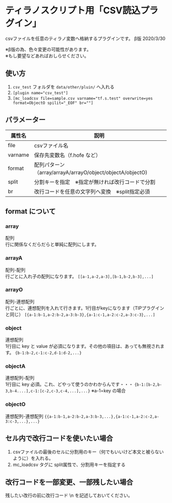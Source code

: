 # ティラノスクリプト用「CSV読込プラグイン」

csvファイルを任意のティラノ変数へ格納するプラグインです。
β版 2020/3/30  

※β版の為、色々変更の可能性があります。  
※もし要望などあればおしらせください。  

## 使い方
1. `csv_test` フォルダを `data/other/pluin/` へ入れる
2. `[plugin name="csv_test"]`
3. `[mc_loadcsv file=sample.csv varname="tf.s.test" overwrite=yes format=ObjectO spilit="_EOF" br=""]`

## パラメーター

| 属性名 | 説明 |
----|---- 
| file |  csvファイル名 |
| varname | 保存先変数名（f.hofe など）|
| format | 配列パターン（array/arrayA/arrayO/object/objectA/objectO) |
| split | 分割キーを指定　※指定が無ければ改行コードで分割 |
| br | 改行コードを任意の文字列へ変換　※split指定必須 |

## format について
### array
配列  
行に関係なくだらだらと単純に配列にします。

### arrayA
配列-配列  
行ごとに入れ子の配列になります。
```[[a-1,a-2,a-3],[b-1,b-2,b-3],...]```

### arrayO
配列-連想配列  
行ごとに、連想配列を入れて行きます。1行目がkeyになります（TIPプラグインと同じ）
```[{a-1:b-1,a-2:b-2,a-3:b-3},{a-1:c-1,a-2:c-2,a-3:c-3},...]```

### object
連想配列  
1行目に key と value が必須になります。その他の項目は、あっても無視されます。
```{b-1:b-2,c-1:c-2,d-1:d-2,...}```

### objectA
連想配列-配列  
1行目に key 必須。これ、どやって使うのかわからんです・・・
```{b-1:[b-2,b-3,b-4....],c-1:[c-2,c-3,c-4,...],...}```
※a-1=key の場合

### objectO
連想配列-連想配列
```{{a-1:b-1,a-2:b-2,a-3:b-3,...},{a-1:c-1,a-2:c-2,a-3:c-3,...},...}```

## セル内で改行コードを使いたい場合
1. csvファイルの最後のセルに分割用のキー（何でもいいけど本文と被らないように）を入れる。
2. mc_loadcsv タグに split属性で、分割用キーを指定する

## 改行コードを一部変更、一部残したい場合
残したい改行の前に改行コード \n を記述しておいてください。
